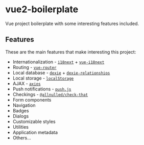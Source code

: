 # vue2-boilerplate

Vue project boilerplate with some interesting features included.

## Features

These are the main features that make interesting this project:

 - Internationalization - [`i18next`](https://github.com/i18next/i18next) + [`vue-i18next`](https://github.com/panter/vue-i18next)
 - Routing - [`vue-router`](https://github.com/vuejs/vue-router)
 - Local database - [`dexie`](https://github.com/dexie/Dexie.js) + [`dexie-relationships`](https://github.com/ignasbernotas/dexie-relationships)
 - Local storage - [`localStorage`](https://developer.mozilla.org/es/docs/Web/API/Window/localStorage)
 - AJAX - [`axios`](https://github.com/axios/axios)
 - Push notifications - [`push.js`](https://github.com/Nickersoft/push.js/)
 - Checkings - [`@allnulled/check-that`](https://github.com/allnulled/check-that)
 - Form components
 - Navigation
 - Badges
 - Dialogs
 - Customizable styles
 - Utilities
 - Application metadata
 - Others...

